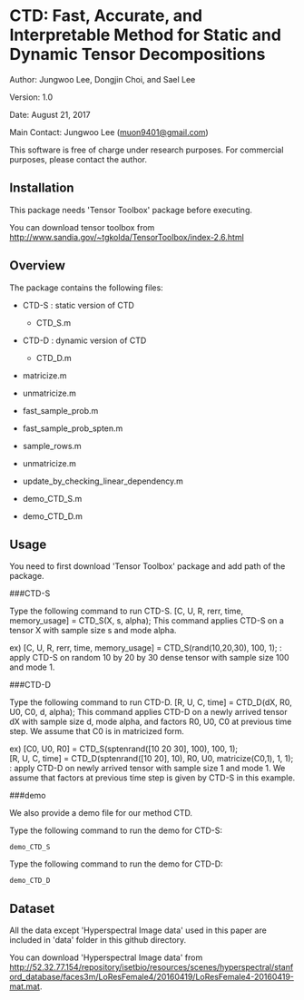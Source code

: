 # CTD: Fast, Accurate, and Interpretable Method for Static and Dynamic Tensor Decompositions

Author: Jungwoo Lee, Dongjin Choi, and Sael Lee

Version: 1.0

Date: August 21, 2017

Main Contact: Jungwoo Lee (muon9401@gmail.com)

This software is free of charge under research purposes.
For commercial purposes, please contact the author.

## Installation

This package needs 'Tensor Toolbox' package before executing.

You can download tensor toolbox from http://www.sandia.gov/~tgkolda/TensorToolbox/index-2.6.html


## Overview

The package contains the following files:

- CTD-S : static version of CTD
  + CTD_S.m

- CTD-D : dynamic version of CTD
  + CTD_D.m

 - matricize.m
 - unmatricize.m
 - fast_sample_prob.m
 - fast_sample_prob_spten.m
 - sample_rows.m
 - unmatricize.m 
 - update_by_checking_linear_dependency.m
 - demo_CTD_S.m
 - demo_CTD_D.m

## Usage

You need to first download 'Tensor Toolbox' package and add path of the package.

###CTD-S

Type the following command to run CTD-S. 
[C, U, R, rerr, time, memory_usage] = CTD_S(X, s, alpha);
This command applies CTD-S on a tensor X with sample size s and mode alpha.

ex) [C, U, R, rerr, time, memory_usage] = CTD_S(rand(10,20,30), 100, 1);
    : apply CTD-S on random 10 by 20 by 30 dense tensor with sample size 100 and mode 1.
 
###CTD-D

Type the following command to run CTD-D.
[R, U, C, time] = CTD_D(dX, R0, U0, C0, d, alpha);
This command applies CTD-D on a newly arrived tensor dX with sample size d, mode alpha, and factors R0, U0, C0 at previous time step.
We assume that C0 is in matricized form. 

ex) [C0, U0, R0] = CTD_S(sptenrand([10 20 30], 100), 100, 1);    
    [R, U, C, time] = CTD_D(sptenrand([10 20], 10), R0, U0, matricize(C0,1), 1, 1);
    : apply CTD-D on newly arrived tensor with sample size 1 and mode 1. We assume that factors at previous time step is given by CTD-S in this example.

###demo

We also provide a demo file for our method CTD.

Type the following command to run the demo for CTD-S: 

	demo_CTD_S

Type the following command to run the demo for CTD-D: 

	demo_CTD_D

## Dataset
All the data except 'Hyperspectral Image data' used in this paper are included in 'data' folder in this github directory.

You can download 'Hyperspectral Image data' from http://52.32.77.154/repository/isetbio/resources/scenes/hyperspectral/stanford_database/faces3m/LoResFemale4/20160419/LoResFemale4-20160419-mat.mat.
